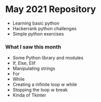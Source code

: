 # May 2021 Repository

- Learning basic python
- Hackerrank python challenges
- Simple python exercises

### What I saw this month

- Some Python library and modules
- If, Else, Elif
- Manipulating strings
- For
- While
- Creating a infinite loop w while
- Stopping the loop w break
- Kinda of Tkinter
